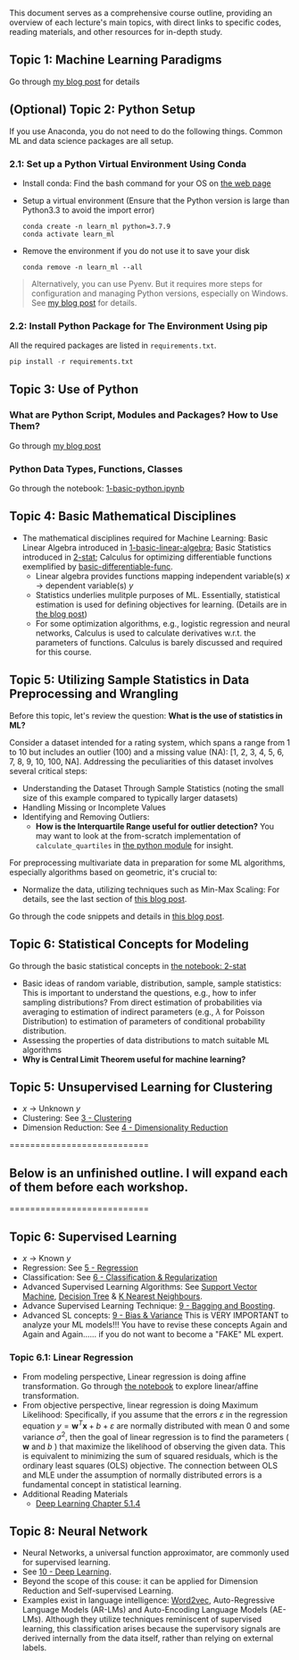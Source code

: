 
This document serves as a comprehensive course outline, providing an overview of each lecture's main topics, with direct links to specific codes, reading materials, and other resources for in-depth study. 

## Topic 1: Machine Learning Paradigms 
Go through [my blog post](https://medium.com/@sergioli/from-simple-to-complex-a-complete-overview-of-reinforcement-learning-599a8c1ea689) for details
<!-- Does self-supervised learning belong to unsupervised learning? What do you consider "unknown" in the context of unsupervised learning? 
time series forecasting is one kind of SSL, e.g., forcasting the volume of the Transaction  -->


## (Optional) Topic 2: Python Setup
If you use Anaconda, you do not need to do the following things. Common ML and data science packages are all setup.
### 2.1: Set up a Python Virtual Environment Using Conda
* Install conda: Find the bash command for your OS on [the web page](https://docs.anaconda.com/free/miniconda/#quick-command-line-install)
  
* Setup a virtual environment (Ensure that the Python version is large than Python3.3 to avoid the import error)
    ```
    conda create -n learn_ml python=3.7.9
    conda activate learn_ml
    ```
* Remove the environment if you do not use it to save your disk
    ```
    conda remove -n learn_ml --all
    ```

> Alternatively, you can use Pyenv.  But it requires more steps for configuration and managing Python versions, especially on Windows.  See [my blog post](https://gist.github.com/xinzhel/dd586583a0ff1d81b24e56f9680a4eb8) for details.

### 2.2: Install Python Package for The Environment Using pip
All the required packages are listed in `requirements.txt`.

```python
pip install -r requirements.txt
```

## Topic 3: Use of Python
### What are Python Script, Modules and Packages? How to Use Them?
Go through [my blog post](https://medium.com/@sergioli/python-scripts-modules-andpackages-232d5f749e64)

### Python Data Types, Functions, Classes
Go through the notebook: [1-basic-python.ipynb](1-basic-python.ipynb)

## Topic 4: Basic Mathematical Disciplines
* The mathematical disciplines required for Machine Learning: Basic Linear Algebra introduced in [1-basic-linear-algebra](1-basic-linear-algebra.ipynb); Basic Statistics introduced in [2-stat](2-basic-stat.ipynb); Calculus for optimizing differentiable functions exemplified by [basic-differentiable-func](ml-tuts/basic-differentiable-func.ipynb).
  * Linear algebra provides functions mapping independent variable(s) $x$ -> dependent variable(s) $y$
  * Statistics underlies mulitple purposes of ML. Essentially, statistical estimation is used for defining objectives for learning. (Details are in [the blog post](https://medium.com/@sergioli/statistical-estimation-for-machine-learning-ad1d6135ba62))
  * For some optimization algorithms, e.g., logistic regression and neural networks, Calculus is used to calculate derivatives w.r.t. the parameters of functions. Calculus is barely discussed and required for this course.

## Topic 5: Utilizing Sample Statistics in Data Preprocessing and Wrangling
Before this topic, let's review the question: **What is the use of statistics in ML?**

Consider a dataset intended for a rating system, which spans a range from 1 to 10 but includes an outlier (100) and a missing value (NA): [1, 2, 3, 4, 5, 6, 7, 8, 9, 10, 100, NA]. Addressing the peculiarities of this dataset involves several critical steps:
* Understanding the Dataset Through Sample Statistics (noting the small size of this example compared to typically larger datasets)
* Handling Missing or Incomplete Values
* Identifying and Removing Outliers:
  *  **How is the Interquartile Range useful for outlier detection?** You may want to look at the from-scratch implementation of `calculate_quartiles` in [the python module](my_ml_package/stat.py) for insight.

For preprocessing multivariate data in preparation for some ML algorithms, especially algorithms based on geometric, it's crucial to:
* Normalize the data, utilizing techniques such as Min-Max Scaling: For details, see the last section of [this blog post](https://medium.com/@sergioli/data-wrangling-and-preprocessing-in-python-a-practical-guide-345aa2e55439).
  
Go through the code snippets and details in [this blog post](https://medium.com/@sergioli/data-wrangling-and-preprocessing-in-python-a-practical-guide-345aa2e55439).


## Topic 6: Statistical Concepts for Modeling
Go through the basic statistical concepts in [the notebook: 2-stat](2-basic-stat.ipynb)
* Basic ideas of random variable, distribution, sample, sample statistics: This is important to understand the questions, e.g., how to infer sampling distributions? From direct estimation of probabilities via averaging to estimation of indirect parameters (e.g., $\lambda$ for Poisson Distribution) to estimation of parameters of conditional probability distribution.
* Assessing the properties of data distributions to match suitable ML algorithms
*  **Why is Central Limit Theorem useful for machine learning?**


## Topic 5: Unsupervised Learning for Clustering
  + $x$ -> Unknown $y$ 
  + Clustering: See [3 - Clustering](3-clustering.ipynb)
  + Dimension Reduction: See [4 - Dimensionality Reduction](4-dim-reduct.ipynb)

===========================

## Below is an unfinished outline. I will expand each of them before each workshop.

===========================
## Topic 6: Supervised Learning
  + $x$ -> Known $y$
  + Regression: See [5 - Regression](5-regression.ipynb)
  + Classification: See [6 - Classification & Regularization](6-classification-regularization.ipynb)
  + Advanced Supervised Learning Algorithms: See [Support Vector Machine](7-svm.ipynb), [Decision Tree](8-dt.ipynb) & [K Nearest Neighbours](8-knn.ipynb). 
  + Advance Supervised Learning Technique: [9 - Bagging and Boosting](9-bagging-boosting.ipynb).
  + Advanced SL concepts: [9 - Bias & Variance](9-bias_var.ipynb) This is VERY IMPORTANT to analyze your ML models!!! You have to revise these concepts Again and Again and Again...... if you do not want to become a "FAKE" ML expert. 

### Topic 6.1: Linear Regression
* From modeling perspective, Linear regression is doing affine transformation. Go through [the notebook](ml-tuts/linear-affine-transformation.ipynb) to explore linear/affine transformation.
* From objective perspective, linear regression is doing Maximum Likelihood: Specifically, if you assume that the errors $\varepsilon$ in the regression equation $y=\mathbf{w}^T \mathbf{x}+b+\varepsilon$ are normally distributed with mean 0 and some variance $\sigma^2$, then the goal of linear regression is to find the parameters ( $\mathbf{w}$ and $b$ ) that maximize the likelihood of observing the given data. This is equivalent to minimizing the sum of squared residuals, which is the ordinary least squares (OLS) objective. The connection between OLS and MLE under the assumption of normally distributed errors is a fundamental concept in statistical learning.
* Additional Reading Materials
  * [Deep Learning Chapter 5.1.4](https://github.com/janishar/mit-deep-learning-book-pdf/tree/master/complete-book-bookmarked-pdf)

## Topic 8: Neural Network
  + Neural Networks, a universal function approximator, are commonly used for supervised learning. 
  + See [10 - Deep Learning](10-deep_learning.ipynb). 
  + Beyond the scope of this couse: it can be applied for Dimension Reduction and Self-supervised Learning. 
  + Examples exist in language intelligence: [Word2vec](https://arxiv.org/abs/1301.3781), Auto-Regressive Language Models (AR-LMs) and Auto-Encoding Language Models (AE-LMs). Although they utilize techniques reminiscent of supervised learning, this classification arises because the supervisory signals are derived internally from the data itself, rather than relying on external labels. 